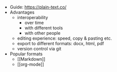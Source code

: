 - Guide: https://plain-text.co/
- Advantages
	- interoperability
		- over time
		- with different tools
		- with other people
	- editing experience: speed, copy & pasting etc.
	- export to different formats: docx, html, pdf
	- version control via git
- Popular formats
	- [[Markdown]]
	- [[org-mode]]